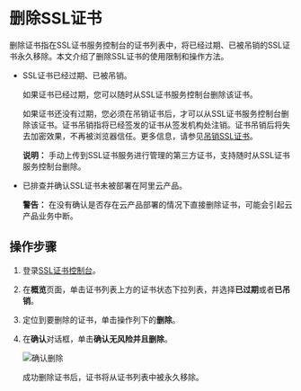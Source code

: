 # 删除SSL证书

删除证书指在SSL证书服务控制台的证书列表中，将已经过期、已被吊销的SSL证书永久移除。本文介绍了删除SSL证书的使用限制和操作方法。

-   SSL证书已经过期、已被吊销。

    如果证书已经过期，您可以随时从SSL证书服务控制台删除该证书。

    如果证书还没有过期，您必须在吊销证书后，才可以从SSL证书服务控制台删除该证书。证书吊销指将已经签发的证书从签发机构处注销。证书吊销后将失去加密效果，不再被浏览器信任。更多信息，请参见[吊销SSL证书](/intl.zh-CN/证书吊销与删除/吊销SSL证书.md)。

    **说明：** 手动上传到SSL证书服务进行管理的第三方证书，支持随时从SSL证书服务控制台删除。

-   已排查并确认SSL证书未被部署在阿里云产品。

    **警告：** 在没有确认是否存在云产品部署的情况下直接删除证书，可能会引起云产品业务中断。


## 操作步骤

1.  登录[SSL证书控制台](https://yundunnext.console.aliyun.com/?p=cas)。

2.  在**概览**页面，单击证书列表上方的证书状态下拉列表，并选择**已过期**或者**已吊销**。

3.  定位到要删除的证书，单击操作列下的**删除**。

4.  在**确认**对话框，单击**确认无风险并且删除**。

    ![确认删除](https://static-aliyun-doc.oss-accelerate.aliyuncs.com/assets/img/zh-CN/9606838161/p263622.png)

    成功删除证书后，证书将从证书列表中被永久移除。


